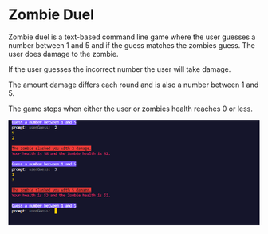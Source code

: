 # Zombie Duel

Zombie duel is a text-based command line game where the user guesses a number between 1 and 5 and if the guess matches the zombies guess. The user does damage to the zombie.

If the user guesses the incorrect number the user will take damage.

The amount damage differs each round and is also a number between 1 and 5.

The game stops when either the user or zombies health reaches 0 or less.

![example](./imgs/Capture.PNG)

